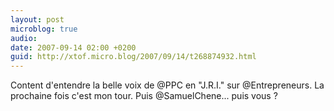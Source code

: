 ```yaml
---
layout: post
microblog: true
audio: 
date: 2007-09-14 02:00 +0200
guid: http://xtof.micro.blog/2007/09/14/t268874932.html
---
```

Content d'entendre la belle voix de @PPC en "J.R.I." sur @Entrepreneurs. La prochaine fois c'est mon tour. Puis @SamuelChene... puis vous ?
